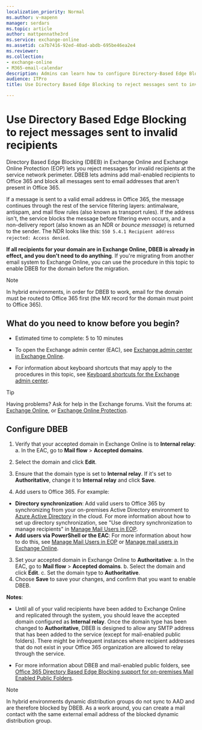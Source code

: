 ```yaml
---
localization_priority: Normal
ms.author: v-mapenn
manager: serdars
ms.topic: article
author: mattpennathe3rd
ms.service: exchange-online
ms.assetid: ca7b7416-92ed-40ad-abdb-695be46ea2e4
ms.reviewer: 
ms.collection: 
- exchange-online
- M365-email-calendar
description: Admins can learn how to configure Directory-Based Edge Blocking (DBDB) to reject messages sent to invalid recipients in Exchange Online and Exchange Online Protection during a migration.
audience: ITPro
title: Use Directory Based Edge Blocking to reject messages sent to invalid recipients

---
```


# Use Directory Based Edge Blocking to reject messages sent to invalid recipients

Directory Based Edge Blocking (DBEB) in Exchange Online and Exchange Online Protection (EOP) lets you reject messages for invalid recipients at the service network perimeter. DBEB lets admins add mail-enabled recipients to Office 365 and block all messages sent to email addresses that aren't present in Office 365.

If a message is sent to a valid email address in Office 365, the message continues through the rest of the service filtering layers: antimalware, antispam, and mail flow rules (also known as transport rules). If the address isn't, the service blocks the message before filtering even occurs, and a non-delivery report (also known as an NDR or _bounce message_) is returned to the sender. The NDR looks like this: `550 5.4.1 Recipient address rejected: Access denied`.

**If all recipients for your domain are in Exchange Online, DBEB is already in effect, and you don't need to do anything**. If you're migrating from another email system to Exchange Online, you can use the procedure in this topic to enable DBEB for the domain before the migration.

> [!NOTE]
> In hybrid environments, in order for DBEB to work, email for the domain must be routed to Office 365 first (the MX record for the domain must point to Office 365).

## What do you need to know before you begin?

- Estimated time to complete: 5 to 10 minutes

- To open the Exchange admin center (EAC), see [Exchange admin center in Exchange Online](../exchange-admin-center.md).

- For information about keyboard shortcuts that may apply to the procedures in this topic, see [Keyboard shortcuts for the Exchange admin center](../accessibility/keyboard-shortcuts-in-admin-center.md).

> [!TIP]
> Having problems? Ask for help in the Exchange forums. Visit the forums at: [Exchange Online](https://go.microsoft.com/fwlink/p/?linkId=267542), or [Exchange Online Protection](https://go.microsoft.com/fwlink/p/?linkId=285351).

## Configure DBEB

1. Verify that your accepted domain in Exchange Online is to **Internal relay**:
  a. In the EAC, go to **Mail flow** \> **Accepted domains**.
  2. Select the domain and click **Edit**.
  3. Ensure that the domain type is set to **Internal relay**. If it's set to **Authoritative**, change it to **Internal relay** and click **Save**.

2. Add users to Office 365. For example:
  - **Directory synchronization**: Add valid users to Office 365 by synchronizing from your on-premises Active Directory environment to [Azure Active Directory](https://technet.microsoft.com/library/hh967611.aspx) in the cloud. For more information about how to set up directory synchronization, see "Use directory synchronization to manage recipients" in [Manage Mail Users in EOP](https://technet.microsoft.com/library/4bfaf2ab-e633-4227-8bde-effefb41a3db.aspx).
  - **Add users via PowerShell or the EAC**: For more information about how to do this, see [Manage Mail Users in EOP](https://technet.microsoft.com/library/4bfaf2ab-e633-4227-8bde-effefb41a3db.aspx) or [Manage mail users in Exchange Online](../recipients-in-exchange-online/manage-mail-users.md).
3. Set your accepted domain in Exchange Online to **Authoritative**:
  a. In the EAC, go to **Mail flow** \> **Accepted domains**.
  b. Select the domain and click **Edit**.
  c. Set the domain type to **Authoritative**.
4. Choose **Save** to save your changes, and confirm that you want to enable DBEB.

**Notes**:

- Until all of your valid recipients have been added to Exchange Online and replicated through the system, you should leave the accepted domain configured as **Internal relay**. Once the domain type has been changed to **Authoritative**, DBEB is designed to allow any SMTP address that has been added to the service (except for mail-enabled public folders). There might be infrequent instances where recipient addresses that do not exist in your Office 365 organization are allowed to relay through the service.

- For more information about DBEB and mail-enabled public folders, see [Office 365 Directory Based Edge Blocking support for on-premises Mail Enabled Public Folders](https://blogs.technet.microsoft.com/exchange/2017/05/19/office-365-directory-based-edge-blocking-support-for-on-premises-mail-enabled-public-folders/).

> [!NOTE]
> In hybrid environments dynamic distribution groups do not sync to AAD and are therefore blocked by DBEB. As a work around, you can create a mail contact with the same external email address of the blocked dynamic distribution group.
